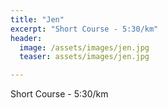 ```yaml
---
title: "Jen"
excerpt: "Short Course - 5:30/km"
header:
  image: /assets/images/jen.jpg
  teaser: assets/images/jen.jpg

---
```


Short Course - 5:30/km